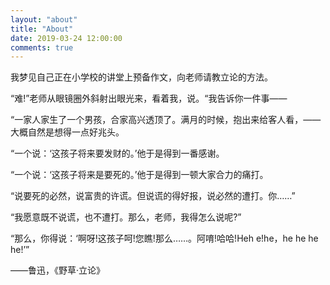 ```yaml
---
layout: "about"
title: "About"
date: 2019-03-24 12:00:00
comments: true
---
```




我梦见自己正在小学校的讲堂上预备作文，向老师请教立论的方法。

“难!”老师从眼镜圈外斜射出眼光来，看着我，说。“我告诉你一件事——

“一家人家生了一个男孩，合家高兴透顶了。满月的时候，抱出来给客人看，——大概自然是想得一点好兆头。

“一个说：‘这孩子将来要发财的。’他于是得到一番感谢。

“一个说：‘这孩子将来是要死的。’他于是得到一顿大家合力的痛打。

“说要死的必然，说富贵的许谎。但说谎的得好报，说必然的遭打。你……”

“我愿意既不说谎，也不遭打。那么，老师，我得怎么说呢?”

“那么，你得说：‘啊呀!这孩子呵!您瞧!那么……。阿唷!哈哈!Heh e!he，he he he he!’”


——鲁迅，《野草·立论》
